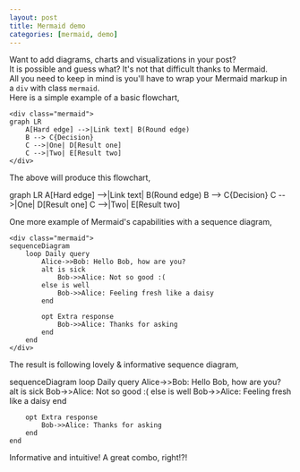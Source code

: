 ```yaml
---
layout: post
title: Mermaid demo
categories: [mermaid, demo]
---
```


Want to add diagrams, charts and visualizations in your post?  
It is possible and guess what? It's not that difficult thanks to Mermaid.  
All you need to keep in mind is you'll have to wrap your Mermaid markup in a `div` with class `mermaid`.  
Here is a simple example of a basic flowchart,
<!--more-->

```
<div class="mermaid">
graph LR
    A[Hard edge] -->|Link text| B(Round edge)
    B --> C{Decision}
    C -->|One| D[Result one]
    C -->|Two| E[Result two]
</div>
```  
The above will produce this flowchart,  

<div class="mermaid">
graph LR
    A[Hard edge] -->|Link text| B(Round edge)
    B --> C{Decision}
    C -->|One| D[Result one]
    C -->|Two| E[Result two]
</div>  

One more example of Mermaid's capabilities with a sequence diagram,  
```
<div class="mermaid">
sequenceDiagram
    loop Daily query
        Alice->>Bob: Hello Bob, how are you?
        alt is sick
            Bob->>Alice: Not so good :(
        else is well
            Bob->>Alice: Feeling fresh like a daisy
        end

        opt Extra response
            Bob->>Alice: Thanks for asking
        end
    end
</div>
```  

The result is following lovely & informative sequence diagram,  

<div class="mermaid">
sequenceDiagram
    loop Daily query
        Alice->>Bob: Hello Bob, how are you?
        alt is sick
            Bob->>Alice: Not so good :(
        else is well
            Bob->>Alice: Feeling fresh like a daisy
        end

        opt Extra response
            Bob->>Alice: Thanks for asking
        end
    end
</div>  

Informative and intuitive! A great combo, right!?! 